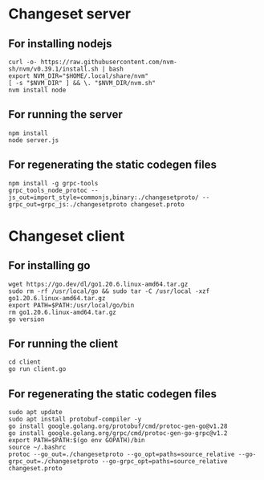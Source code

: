 # Changeset server

## For installing nodejs
```
curl -o- https://raw.githubusercontent.com/nvm-sh/nvm/v0.39.1/install.sh | bash
export NVM_DIR="$HOME/.local/share/nvm"
[ -s "$NVM_DIR" ] && \. "$NVM_DIR/nvm.sh"
nvm install node
```

## For running the server
```
npm install
node server.js
```

## For regenerating the static codegen files
```
npm install -g grpc-tools
grpc_tools_node_protoc --js_out=import_style=commonjs,binary:./changesetproto/ --grpc_out=grpc_js:./changesetproto changeset.proto
```


# Changeset client

## For installing go
```
wget https://go.dev/dl/go1.20.6.linux-amd64.tar.gz
sudo rm -rf /usr/local/go && sudo tar -C /usr/local -xzf go1.20.6.linux-amd64.tar.gz
export PATH=$PATH:/usr/local/go/bin
rm go1.20.6.linux-amd64.tar.gz
go version
```

## For running the client
```
cd client
go run client.go
```

## For regenerating the static codegen files
```
sudo apt update
sudo apt install protobuf-compiler -y
go install google.golang.org/protobuf/cmd/protoc-gen-go@v1.28
go install google.golang.org/grpc/cmd/protoc-gen-go-grpc@v1.2
export PATH=$PATH:$(go env GOPATH)/bin
source ~/.bashrc
protoc --go_out=./changesetproto --go_opt=paths=source_relative --go-grpc_out=./changesetproto --go-grpc_opt=paths=source_relative changeset.proto
```